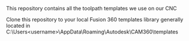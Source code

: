 This repository contains all the toolpath templates we use on our CNC

Clone this repository to your local Fusion 360 templates library generally located in C:\Users\<username>\AppData\Roaming\Autodesk\CAM360\templates
